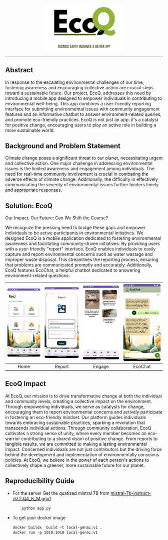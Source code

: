 <p align="center"><img width="50%" src="logo_github.png"></p>

------
## Abstract
In response to the escalating environmental challenges of our time, fostering awareness and encouraging collective action are crucial steps toward a sustainable future. Our project, EcoQ, addresses this need by introducing a mobile app designed to empower individuals in contributing to environmental well-being. This app combines a user-friendly reporting interface for submitting environmental issues with community engagement features and an informative chatbot to answer environment-related queries, and promote eco-friendly practices. EcoQ is not just an app: it's a catalyst for positive change, encouraging users to play an active role in building a more sustainable world.

## Background and Problem Statement
Climate change poses a significant threat to our planet, necessitating urgent and collective action. One major challenge in addressing environmental issues is the limited awareness and engagement among individuals. The need for real-time community involvement is crucial in combating the adverse effects of climate change. Additionally, the difficulty in effectively communicating the severity of environmental issues further hinders timely and appropriate responses.

## Solution: EcoQ
Our Impact, Our Future: Can We Shift the Course?

We recognize the pressing need to bridge these gaps and empower individuals to be active participants in environmental initiatives. We designed EcoQ is a mobile application dedicated to fostering environmental awareness and facilitating community-driven initiatives. By providing users with a user-friendly "report" interface, EcoQ enables individuals to easily capture and report environmental concerns such as water wastage and improper waste disposal. This streamlines the reporting process, ensuring that problems are communicated promptly and accurately. Additionally, EcoQ features EcoChat, a helpful chatbot dedicated to answering environment-related questions.

|<img src="./assets/home.png" title="Original Image">|<img src="./assets/report.png" title="Lighten Effect">|<img src="./assets/engage.png" title="rotateColor Effect">|<img src="./assets/ecochat.png" title="rotateColor Effect">|
|:-----------------------------------------------------:|:-----------------------------------------------------:|:------------------------------------------------------------:|:------------------------------------------------------------:|
| Home                                        | Report                          | Engage                                          | EcoChat                                          |

## EcoQ Impact
At EcoQ, our mission is to drive transformative change at both the individual and community levels, creating a collective impact on the environment. Through empowering individuals, we serve as catalysts for change, encouraging them to report environmental concerns and actively participate in fostering an eco-friendly mindset. Our platform guides individuals towards embracing sustainable practices, sparking a revolution that transcends individual actions. Through community collaboration, EcoQ cultivates a strong sense of unity, where every member becomes an eco-warrior contributing to a shared vision of positive change. From reports to tangible results, we are committed to making a lasting environmental impact. Concerned individuals are not just contributors but the driving force behind the development and implementation of environmentally conscious policies. At EcoQ, we believe in the power of each person's actions to collectively shape a greener, more sustainable future for our planet.

## Reproducibility Guide
- For the server
  Get the quatized mistral 7B from [mistral-7b-instruct-v0.2.Q4_K_M.gguf](https://huggingface.co/TheBloke/Mistral-7B-Instruct-v0.2-GGUF/tree/main)
  ```python
      python app.py
  ```
- To get your docker image
  ```shell
  docker buildx  build -t local-genai:v1 .
  docker run -p 1010:1010 local-genai:v1 
  ```
  

